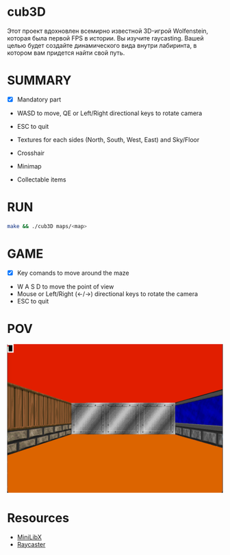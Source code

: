 # cub3D

Этот проект вдохновлен всемирно известной 3D-игрой Wolfenstein, которая
была первой FPS в истории. Вы изучите raycasting. Вашей целью будет
создайте динамического вида внутри лабиринта, в котором вам придется найти свой путь.

# SUMMARY

- [x] Mandatory part
* WASD to move, QE or Left/Right directional keys to rotate camera

* ESC to quit

* Textures for each sides (North, South, West, East) and Sky/Floor

* Crosshair

* Minimap

* Collectable items

# RUN

```bash
make && ./cub3D maps/<map>
```

# GAME

- [x] Key comands to move around the maze

* W A S D to move the point of view
* Mouse or Left/Right (←/→) directional keys to rotate the camera
* ESC to quit

# POV

![basic](view.png)

#	Resources
*	[MiniLibX](https://harm-smits.github.io/42docs/libs/minilibx/introduction.html)
*	[Raycaster](https://lodev.org/cgtutor/raycasting.html)